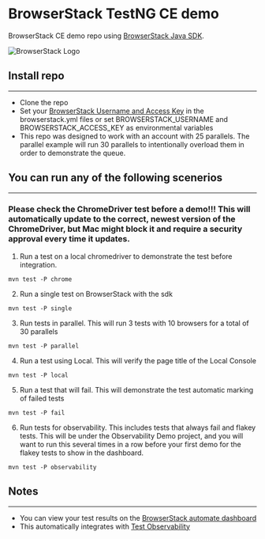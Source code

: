 # BrowserStack TestNG CE demo

BrowserStack CE demo repo using [BrowserStack Java SDK](https://mvnrepository.com/artifact/com.browserstack/browserstack-java-sdk).

![BrowserStack Logo](https://d98b8t1nnulk5.cloudfront.net/production/images/layout/logo-header.png?1469004780)

## Install repo

---
- Clone the repo
- Set your [BrowserStack Username and Access Key](https://www.browserstack.com/accounts/settings) in the browserstack.yml files or set BROWSERSTACK_USERNAME and BROWSERSTACK_ACCESS_KEY as environmental variables
- This repo was designed to work with an account with 25 parallels.  The parallel example will run 30 parallels to intentionally overload them in order to demonstrate the queue.

## You can run any of the following scenerios

---

### Please check the ChromeDriver test before a demo!!!  This will automatically update to the correct, newest version of the ChromeDriver, but Mac might block it and require a security approval every time it updates.

1. Run a test on a local chromedriver to demonstrate the test before integration.
```
mvn test -P chrome
```
2. Run a single test on BrowserStack with the sdk
```
mvn test -P single
```
3.  Run tests in parallel.  This will run 3 tests with 10 browsers for a total of 30 parallels
```
mvn test -P parallel
```
4. Run a test using Local.  This will verify the page title of the Local Console
```
mvn test -P local
```
5. Run a test that will fail. This will demonstrate the test automatic marking of failed tests
```
mvn test -P fail
```
6. Run tests for observability. This includes tests that always fail and flakey tests.  This will be under the Observability Demo project, and you will want to run this several times in a row before your first demo for the flakey tests to show in the dashboard.
```
mvn test -P observability
```

## Notes

---
- You can view your test results on the [BrowserStack automate dashboard](https://automate.browserstack.com)
- This automatically integrates with [Test Observability](https://observability.browserstack.com/)
  